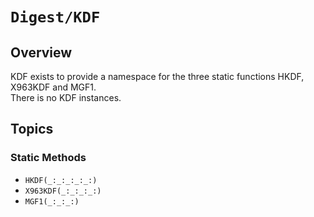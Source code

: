 # ``Digest/KDF``

## Overview

KDF exists to provide a namespace for the three static functions HKDF, X963KDF and MGF1.  
There is no KDF instances.

## Topics

### Static Methods

- ``HKDF(_:_:_:_:_:)``
- ``X963KDF(_:_:_:_:)``
- ``MGF1(_:_:_:)``
